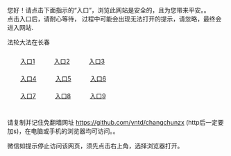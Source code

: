 您好！请点击下面指示的“入口”，浏览此网站是安全的，且为您带来平安。。 <br/>
点击入口后，请耐心等待， 过程中可能会出现无法打开的提示，请忽略，最终会进入网站. </br>

法轮大法在长春<br/>
<div style="padding:10px"><a style="margin:20px" target="_blank" href="https://d3jwqo68y1x8f3.cloudfront.net/2Qpsp?ghoyt" id="ccLink1" rel="nofollow">入口1</a> <a target="_blank" style="margin:20px" href="https://d2dzz9o9qop6t.cloudfront.net/2Qpsp?mymvu" id="ccLink2" rel="nofollow">入口2</a> <a style="margin:20px" target="_blank" href="https://d1w53kf2zuizal.cloudfront.net/2Qpsp?kccxajng" id="ccLink3" rel="nofollow">入口3</a></div>

<div style="padding:10px" ><a style="margin:20px" target="_blank" href="https://d3jwqo68y1x8f3.cloudfront.net/2Qpsp?ghoyt" id="ccLink4" rel="nofollow">入口4</a> <a style="margin:20px" href="https://d2dzz9o9qop6t.cloudfront.net/2Qpsp?mymvu" target="_blank" id="ccLink5" rel="nofollow">入口5</a> <a style="margin:20px" href="https://d1w53kf2zuizal.cloudfront.net/2Qpsp?kccxajng" target="_blank" id="ccLink6" rel="nofollow">入口6</a></div>

<div style="padding:10px"><a style="margin:20px" target="_blank" href="https://d3jwqo68y1x8f3.cloudfront.net/2Qpsp?ghoyt" id="ccLink7" rel="nofollow">入口7</a> <a style="margin:20px" href="https://d2dzz9o9qop6t.cloudfront.net/2Qpsp?mymvu" target="_blank" id="ccLink8" rel="nofollow">入口8</a> <a style="margin:20px" target="_blank" href="https://d1w53kf2zuizal.cloudfront.net/2Qpsp?kccxajng" id="ccLink9" rel="nofollow">入口9</a></div>

<br/>



请复制并记住免翻墙网址 https://github.com/yntd/changchunzx (http后一定要加s)，在电脑或手机的浏览器均可访问。。<br/>

微信如提示停止访问该网页，须先点击右上角，选择浏览器打开。
